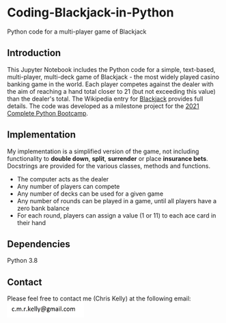 # Coding-Blackjack-in-Python
Python code for a multi-player game of Blackjack

## Introduction
This Jupyter Notebook includes the Python code for a simple, text-based, multi-player, multi-deck game of Blackjack - the most widely played casino banking game in the world. Each player competes against the dealer with the aim of reaching a hand total closer to 21 (but not exceeding this value) than the dealer's total. The Wikipedia entry for [Blackjack](https://en.wikipedia.org/wiki/Blackjack) provides full details. The code was developed as a milestone project for the [2021 Complete Python Bootcamp](https://www.udemy.com/course/complete-python-bootcamp/).

## Implementation
My implementation is a simplified version of the game, not including functionality to **double down**, **split**, **surrender** or place **insurance bets**. Docstrings are provided for the various classes, methods and functions. 
- The computer acts as the dealer
- Any number of players can compete
- Any number of decks can be used for a given game
- Any number of rounds can be played in a game, until all players have a zero bank balance
- For each round, players can assign a value (1 or 11) to each ace card in their hand

## Dependencies
Python 3.8

## Contact
Please feel free to contact me (Chris Kelly) at the following email:<br/>
<img src="https://github.com/Afrisnake/AFRISNAKE.github.io/blob/master/images/cmrkelly_gmail_address.jpg" alt="email" width="180" height="36" />

